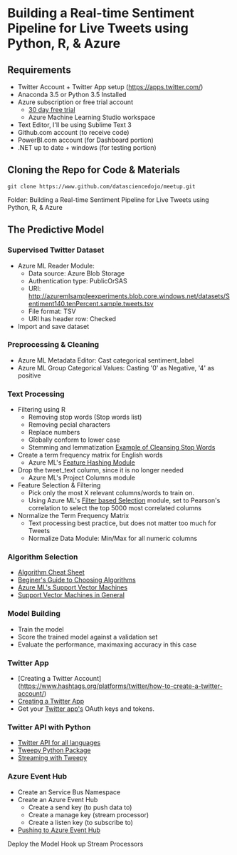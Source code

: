 # Building a Real-time Sentiment Pipeline for Live Tweets using Python, R, & Azure

## Requirements
* Twitter Account + Twitter App setup (https://apps.twitter.com/)
* Anaconda 3.5 or Python 3.5 Installed
* Azure subscription or free trial account
	* [30 day free trial](https://azure.microsoft.com/en-us/pricing/free-trial/)
	* Azure Machine Learning Studio workspace
* Text Editor, I'll be using Sublime Text 3
* Github.com account (to receive code)
* PowerBI.com account (for Dashboard portion)
* .NET up to date + windows (for testing portion)

## Cloning the Repo for Code & Materials
```
git clone https://www.github.com/datasciencedojo/meetup.git
```
Folder: Building a Real-time Sentiment Pipeline for Live Tweets using Python, R, & Azure

## The Predictive Model

### Supervised Twitter Dataset
* Azure ML Reader Module:
	* Data source: Azure Blob Storage
	* Authentication type: PublicOrSAS
	* URI: http://azuremlsampleexperiments.blob.core.windows.net/datasets/Sentiment140.tenPercent.sample.tweets.tsv
	* File format: TSV
	* URI has header row: Checked
* Import and save dataset

### Preprocessing & Cleaning
* Azure ML Metadata Editor: Cast categorical sentiment_label
* Azure ML Group Categorical Values: Casting '0' as Negative, '4' as positive

### Text Processing
* Filtering using R
	* Removing stop words (Stop words list)
	* Removing pecial characters
	* Replace numbers
	* Globally conform to lower case
	* Stemming and lemmatization
	[Example of Cleansing Stop Words](http://demos.datasciencedojo.com/demo/stopwords/)
* Create a term frequency matrix for English words
	* Azure ML's [Feature Hashing Module](https://msdn.microsoft.com/library/azure/c9a82660-2d9c-411d-8122-4d9e0b3ce92a)
* Drop the tweet_text column, since it is no longer needed
	* Azure ML's Project Columns module
* Feature Selection & Filtering
	* Pick only the most X relevant columns/words to train on. 
	* Using Azure ML's [Filter based Selection](https://msdn.microsoft.com/library/azure/818b356b-045c-412b-aa12-94a1d2dad90f) module, set to Pearson's correlation to select the top 5000 most correlated columns
* Normalize the Term Frequency Matrix
	* Text processing best practice, but does not matter too much for Tweets
	* Normalize Data Module: Min/Max for all numeric columns

### Algorithm Selection
* [Algorithm Cheat Sheet](https://azure.microsoft.com/en-us/documentation/articles/machine-learning-algorithm-cheat-sheet/)
* [Beginer's Guide to Choosing Algorithms](https://azure.microsoft.com/en-us/documentation/articles/machine-learning-algorithm-choice/)
* [Azure ML's Support Vector Machines](https://msdn.microsoft.com/en-us/library/azure/dn905835.aspx)
* [Support Vector Machines in General](https://en.wikipedia.org/wiki/Support_vector_machine)

### Model Building
* Train the model
* Score the trained model against a validation set
* Evaluate the performance, maximaxing accuracy in this case

### Twitter App
* [Creating a Twitter Account] (https://www.hashtags.org/platforms/twitter/how-to-create-a-twitter-account/)
* [Creating a Twitter App](http://www.ning.com/help/?p=4955)
* Get your [Twitter app's](https://apps.twitter.com/) OAuth keys and tokens.

### Twitter API with Python
* [Twitter API for all languages](https://dev.twitter.com/overview/api/twitter-libraries)
* [Tweepy Python Package](https://github.com/tweepy/tweepy)
* [Streaming with Tweepy](http://tweepy.readthedocs.org/en/v3.2.0/streaming_how_to.html?highlight=stream)

### Azure Event Hub
* Create an Service Bus Namespace
* Create an Azure Event Hub
	* Create a send key (to push data to)
	* Create a manage key (stream processor)
	* Create a listen key (to subscribe to)
* [Pushing to Azure Event Hub](http://azure-sdk-for-python.readthedocs.org/en/latest/servicebus.html)

Deploy the Model
Hook up Stream Processors